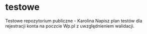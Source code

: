 # testowe
Testowe repozytorium publiczne - Karolina
Napisz plan testów dla rejestracji konta na poczcie Wp.pl z uwzględnieniem walidacji.
